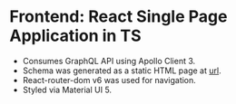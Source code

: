 # Frontend: React Single Page Application in TS

- Consumes GraphQL API using Apollo Client 3.
- Schema was generated as a static HTML page at [url](https://sw.tode.cz/).
- React-router-dom v6 was used for navigation.
- Styled via Material UI 5.
